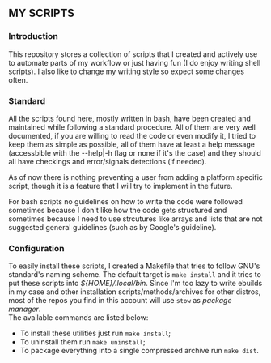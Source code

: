 MY SCRIPTS
----------

### Introduction
This repository stores a collection of scripts that I created and actively use
to automate parts of my workflow or just having fun (I do enjoy writing shell
scripts). I also like to change my writing style so expect some changes often.

### Standard
All the scripts found here, mostly written in bash, have been created and
maintained while following a standard procedure. All of them are very well
documented, if you are willing to read the code or even modify it, I tried to
keep them as simple as possible, all of them have at least a help message
(accessbible with the --help|-h flag or none if it's the case) and they should
all have checkings and error/signals detections (if needed).

As of now there is nothing preventing a user from adding a platform specific
script, though it is a feature that I will try to implement in the future.

For bash scripts no guidelines on how to write the code were followed sometimes
because I don't like how the code gets structured and sometimes because I need
to use strcutures like arrays and lists that are not suggested general
guidelines (such as by Google's guideline).

### Configuration
To easily install these scripts, I created a Makefile that tries to
follow GNU's standard's naming scheme. The default target is `make install` and
it tries to put these scripts into *${HOME}/.local/bin*. Since I'm too lazy to
write ebuilds in my case and other installation scripts/methods/archives for
other distros, most of the repos you find in this account will use `stow`
as *package manager*.  
The available commands are listed below:
  - To install these utilities just run `make install`;
  - To uninstall them run `make uninstall`;
  - To package everything into a single compressed archive run `make dist`.

